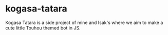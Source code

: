 # kogasa-tatara
Kogasa Tatara is a side project of mine and Isak's where we aim to make a cute little Touhou themed bot in JS.
